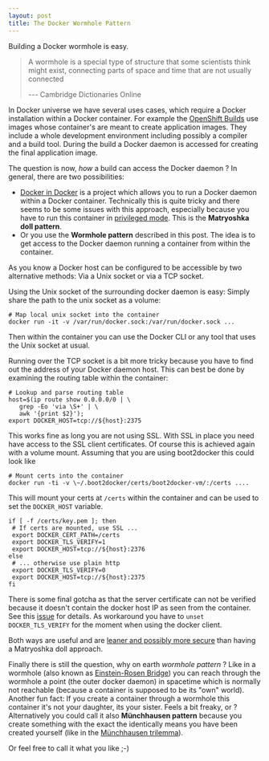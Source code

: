 ```yaml
---
layout: post
title: The Docker Wormhole Pattern
---
```


Building a Docker wormhole is easy.
<!-- more -->

> A wormhole is a special type of structure that some scientists think might exist, connecting parts of space and time that are not usually connected
>  
> --- Cambridge Dictionaries Online

In Docker universe we have several uses cases, which require a Docker installation within a Docker container. For example the [OpenShift Builds][1] use images whose container's are meant to create application images. They include a whole development environment including possibly a compiler and a build tool. During the build a Docker daemon is accessed for creating the final application image.

The question is now, *how* a build can access the Docker daemon ? In general, there are two possibilities:

* [Docker in Docker][2] is a project which allows you to run a Docker daemon within a Docker container. Technically this is quite tricky and there seems to be some issues with this approach, especially because you have to run this container in [privileged mode][3]. This is the **Matryoshka doll pattern**.
* Or you use the **Wormhole pattern** described in this post. The idea is to get access to the Docker daemon running a container from within the container.

As you know a Docker host can be configured to be accessible by two alternative methods: Via a Unix socket or via a TCP socket.

Using the Unix socket of the surrounding docker daemon is easy: Simply share the path to the unix socket as a volume:

	# Map local unix socket into the container
	docker run -it -v /var/run/docker.sock:/var/run/docker.sock ...

Then within the container you can use the Docker CLI or any tool that uses the Unix socket at usual. 

Running over the TCP socket is a bit more tricky because you have to find out the address of your Docker daemon host. This can best be done by examining the routing table within the container:

	# Lookup and parse routing table 
	host=$(ip route show 0.0.0.0/0 | \
	   grep -Eo 'via \S+' | \
	   awk '{print $2}');
	export DOCKER_HOST=tcp://${host}:2375

This works fine as long you are not using SSL. With SSL in place  you need have access to the SSL client certificates. Of course this is achieved again with a volume mount. Assuming that you are using boot2docker this could look like

	# Mount certs into the container
	docker run -ti -v \~/.boot2docker/certs/boot2docker-vm/:/certs ....

This will mount your certs at `/certs` within the container and can be used to set the `DOCKER_HOST` variable.


	if [ -f /certs/key.pem ]; then
	 # If certs are mounted, use SSL ...
	 export DOCKER_CERT_PATH=/certs
	 export DOCKER_TLS_VERIFY=1
	 export DOCKER_HOST=tcp://${host}:2376
	else
	 # ... otherwise use plain http
	 export DOCKER_TLS_VERIFY=0
	 export DOCKER_HOST=tcp://${host}:2375
	fi

There is some final gotcha as that the server certificate can not be verified because it doesn't contain the docker host IP as seen from the container. See this [issue][4] for details. As workaround you have to `unset DOCKER_TLS_VERIFY` for the moment when using the docker client.

Both ways are useful and are [leaner and possibly more secure][5] than having a Matryoshka doll approach.

Finally there is still the question, why on earth *wormhole pattern* ? Like in a wormhole (also known as [Einstein-Rosen Bridge][6]) you can reach through the wormhole a point (the outer docker daemon) in spacetime which is normally not reachable (because a container is supposed to be its "own" world). Another fun fact: If you create a container through a wormhole this container it's not your daughter, its your sister. Feels a bit freaky, or ? Alternatively you could call it also **Münchhausen pattern**  because you create something with the exact the identically means you have been created yourself (like in the [Münchhausen trilemma][7]). 

Or feel free to call it what you like ;-)

[1]:	https://github.com/openshift/origin/blob/master/docs/builds.md#openshift-builds
[2]:	https://github.com/jpetazzo/dind
[3]:	http://blog.docker.com/2013/09/docker-can-now-run-within-docker/
[4]:	https://github.com/docker/docker/issues/13922
[5]:	https://github.com/openshift/origin/blob/master/docs/builds.md#why-not-docker-in-docker
[6]:	https://en.wikipedia.org/wiki/Wormhole
[7]:	https://en.wikipedia.org/wiki/M%C3%BCnchhausen_trilemma